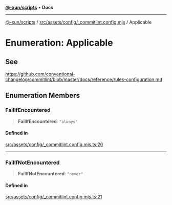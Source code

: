 [**@-xun/scripts**](../../../../../README.md) • **Docs**

***

[@-xun/scripts](../../../../../README.md) / [src/assets/config/\_commitlint.config.mjs](../README.md) / Applicable

# Enumeration: Applicable

## See

https://github.com/conventional-changelog/commitlint/blob/master/docs/reference/rules-configuration.md

## Enumeration Members

### FailIfEncountered

> **FailIfEncountered**: `"always"`

#### Defined in

[src/assets/config/\_commitlint.config.mjs.ts:20](https://github.com/Xunnamius/xscripts/blob/8feaaa78a9f524f02e4cc9204ef84f329d31ab94/src/assets/config/_commitlint.config.mjs.ts#L20)

***

### FailIfNotEncountered

> **FailIfNotEncountered**: `"never"`

#### Defined in

[src/assets/config/\_commitlint.config.mjs.ts:21](https://github.com/Xunnamius/xscripts/blob/8feaaa78a9f524f02e4cc9204ef84f329d31ab94/src/assets/config/_commitlint.config.mjs.ts#L21)
